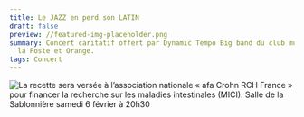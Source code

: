 ```yaml
---
title: Le JAZZ en perd son LATIN
draft: false
preview: //featured-img-placeholder.png
summary: Concert caritatif offert par Dynamic Tempo Big band du club musical de
  la Poste et Orange.
tags: Concert
---
```

![La recette sera versée à l’association nationale « afa Crohn RCH France » pour financer la recherche sur les maladies intestinales (MICI). Salle de la Sablonnière samedi 6 février à 20h30](/images/2024-affiche-concert-v3_adobestock_341124942-converti-_page-0001.jpg)